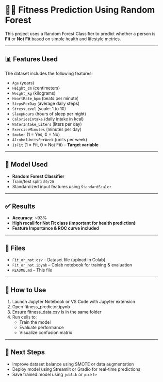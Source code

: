# 🏋️‍♂️ Fitness Prediction Using Random Forest

This project uses a Random Forest Classifier to predict whether a person is **Fit** or **Not Fit** based on simple health and lifestyle metrics.

---

## 📊 Features Used

The dataset includes the following features:

- `Age` (years)
- `Height_cm` (centimeters)
- `Weight_kg` (kilograms)
- `HeartRate_bpm` (beats per minute)
- `StepsPerDay` (average daily steps)
- `StressLevel` (scale: 1 to 10)
- `SleepHours` (hours of sleep per night)
- `CaloriesIntake` (daily intake in kcal)
- `WaterIntake_Liters` (liters per day)
- `ExerciseMinutes` (minutes per day)
- `Smoker` (1 = Yes, 0 = No)
- `AlcoholUnitsPerWeek` (units per week)
- `IsFit` (1 = Fit, 0 = Not Fit) – **Target variable**

---

## 🧠 Model Used

- **Random Forest Classifier**
- Train/test split: `80/20`
- Standardized input features using `StandardScaler`

---

## ✅ Results

- **Accuracy**: ~93%
- **High recall for Not Fit class (important for health prediction)**
- **Feature Importance & ROC curve included**

---

## 📁 Files

- `Fit_or_not.csv` – Dataset file (upload in Colab)
- `Fit_or_not.ipynb` – Colab notebook for training & evaluation
- `README.md` – This file

---

## 🚀 How to Use

1. Launch Jupyter Notebook or VS Code with Jupyter extension
2. Open fitness_predictor.ipynb
3. Ensure fitness_data.csv is in the same folder
4. Run cells to:
   - Train the model
   - Evaluate performance
   - Visualize confusion matrix

---

## 📌 Next Steps

- Improve dataset balance using SMOTE or data augmentation
- Deploy model using Streamlit or Gradio for real-time predictions
- Save trained model using `joblib` or `pickle`
